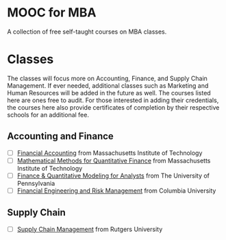 # MOOC for MBA
A collection of free self-taught courses on MBA classes.

# Classes

The classes will focus more on Accounting, Finance, and Supply Chain Management. If ever needed, additional classes such as Marketing and Human Resources will be added in the future as well. The courses listed here are ones free to audit. For those interested in adding their credentials, the courses here also provide certificates of completion by their respective schools for an additional fee.

## Accounting and Finance

- [ ] [Financial Accounting](https://learning.edx.org/course/course-v1:MITx+15.516x+1T2022/home) from Massachusetts Institute of Technology
- [ ] [Mathematical Methods for Quantitative Finance](https://www.edx.org/course/mathematical-methods-for-quantitative-finance) from Massachusetts Institute of Technology
- [ ] [Finance & Quantitative Modeling for Analysts](https://www.coursera.org/specializations/finance-quantitative-modeling-analysts) from The University of Pennsylvania
- [ ] [Financial Engineering and Risk Management](https://www.coursera.org/specializations/financialengineering) from Columbia University

## Supply Chain

- [ ] [Supply Chain Management](https://www.coursera.org/specializations/supply-chain-management?) from Rutgers University
